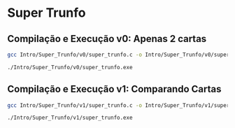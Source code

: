 # Super Trunfo

## Compilação e Execução v0: Apenas 2 cartas

```bash
gcc Intro/Super_Trunfo/v0/super_trunfo.c -o Intro/Super_Trunfo/v0/super_trunfo.exe
```

```bash
./Intro/Super_Trunfo/v0/super_trunfo.exe
```

## Compilação e Execução v1: Comparando Cartas

```bash
gcc Intro/Super_Trunfo/v1/super_trunfo.c -o Intro/Super_Trunfo/v1/super_trunfo.exe
```

```bash
./Intro/Super_Trunfo/v1/super_trunfo.exe
```
